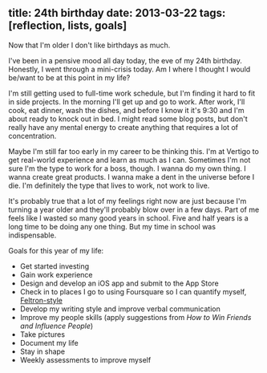 title: 24th birthday
date: 2013-03-22
tags: [reflection, lists, goals]
---

Now that I'm older I don't like birthdays as much.

I've been in a pensive mood all day today, the eve of my 24th birthday. Honestly, I went through a mini-crisis today. Am I where I thought I would be/want to be at this point in my life?

I'm still getting used to full-time work schedule, but I'm finding it hard to fit in side projects. In the morning I'll get up and go to work. After work, I'll cook, eat dinner, wash the dishes, and before I know it it's 9:30 and I'm about ready to knock out in bed. I might read some blog posts, but don't really have any mental energy to create anything that requires a lot of concentration. 

Maybe I'm still far too early in my career to be thinking this. I'm at Vertigo to get real-world experience and learn as much as I can. Sometimes I'm not sure I'm the type to work for a boss, though. I wanna do my own thing. I wanna create great products. I wanna make a dent in the universe before I die. I'm definitely the type that lives to work, not work to live. 

It's probably true that a lot of my feelings right now are just because I'm turning a year older and they'll probably blow over in a few days. Part of me feels like I wasted so many good years in school. Five and half years is a long time to be doing any one thing. But my time in school was indispensable.

Goals for this year of my life:

- Get started investing
- Gain work experience
- Design and develop an iOS app and submit to the App Store
- Check in to places I go to using Foursquare so I can quantify myself, [Feltron-style](http://feltron.com/)
- Develop my writing style and improve verbal communication
- Improve my people skills (apply suggestions from *How to Win Friends and Influence People*)
- Take pictures
- Document my life
- Stay in shape
- Weekly assessments to improve myself
